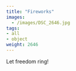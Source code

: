 ```yaml
---
title: "Fireworks"
images:
  - /images/DSC_2646.jpg
tags:
- all
- object
weight: 2646
---
```


Let freedom ring!